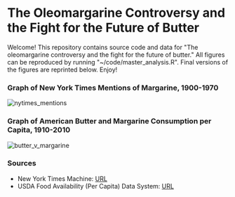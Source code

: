 # The Oleomargarine Controversy and the Fight for the Future of Butter

Welcome! This repository contains source code and data for "The oleomargarine controversy and the fight for the future of butter." All figures can be reproduced by running "~/code/master_analysis.R". Final versions of the figures are reprinted below. Enjoy!

### Graph of New York Times Mentions of Margarine, 1900-1970
![nytimes_mentions](https://github.com/WilsonMKing/margarine/assets/106451637/44d8bfc5-e44d-4d15-8547-f9b4af145ee0)

### Graph of American Butter and Margarine Consumption per Capita, 1910-2010
![butter_v_margarine](https://github.com/WilsonMKing/margarine/assets/106451637/9fda3201-d99f-42e4-ab55-32a703beea17)

### Sources
* New York Times Machine: [URL](https://timesmachine.nytimes.com/browser)
* USDA Food Availability (Per Capita) Data System: [URL](https://www.ers.usda.gov/data-products/food-availability-per-capita-data-system/)
